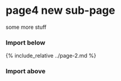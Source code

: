 # page4 new sub-page

some more stuff

### Import below

{% include_relative ../page-2.md %}

### Import above

